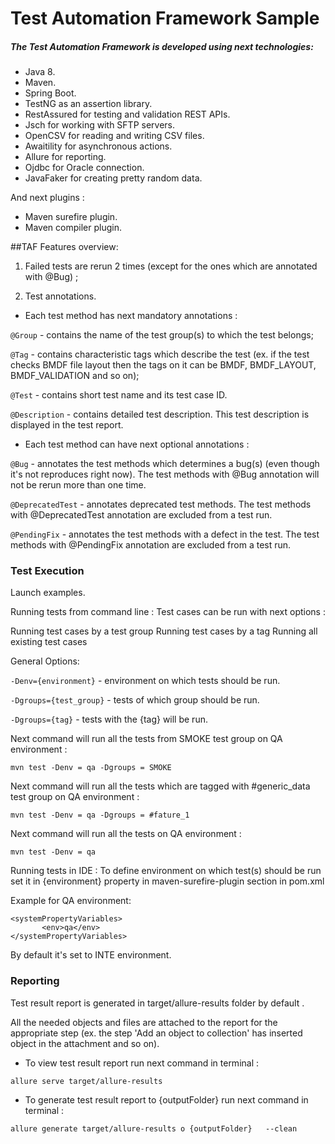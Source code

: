 # Test Automation Framework Sample
##### The Test Automation Framework is developed using next technologies:

- Java 8.
- Maven.
- Spring Boot.
- TestNG as an assertion library.
- RestAssured for testing and validation REST APIs.
- Jsch for working with SFTP servers.
- OpenCSV for reading and writing CSV files.
- Awaitility for asynchronous actions.
- Allure for reporting. 
- Ojdbc for Oracle connection.
- JavaFaker for creating pretty random data.

And next plugins :

- Maven surefire plugin.
- Maven compiler plugin.

##TAF Features overview:

1. Failed tests are rerun 2 times (except for the ones which are annotated with @Bug) ;

2. Test annotations.

- Each test method has next mandatory annotations :

```@Group``` - contains the name of the test group(s) to which the test belongs;

```@Tag``` - contains  characteristic tags which describe the test (ex. if the test checks BMDF file layout then the tags on it can be BMDF, BMDF_LAYOUT, BMDF_VALIDATION and so on);

```@Test``` - contains  short test name and its test case ID.

```@Description``` - contains detailed test description. This test description is displayed in the test report.

- Each test method can have next optional annotations :

```@Bug``` - annotates the test methods which determines a bug(s) (even though it's not reproduces right now). The test methods with @Bug annotation will not be rerun more than one time.

```@DeprecatedTest``` - annotates deprecated test methods. The test methods with @DeprecatedTest annotation are excluded from a test run.

```@PendingFix``` - annotates the test methods with a defect in the test. The test methods with @PendingFix annotation are excluded from a test run.

### Test Execution

  Launch examples.

Running tests from command line :
Test cases can be run with next options :

Running test cases by a test group
Running test cases by a tag
Running all existing test cases
 

 General Options:



```-Denv={environment}```  -  environment on which tests should be run.

```-Dgroups={test_group}```  -  tests of which group should be run.

```-Dgroups={tag}```  -  tests with the {tag} will be run.

 

Next command will run all the tests from SMOKE test group on QA environment :

```mvn test -Denv = qa -Dgroups = SMOKE```



Next command will run all the tests which are tagged with #generic_data test group on QA environment :

```mvn test -Denv = qa -Dgroups = #fature_1```



Next command will run all the tests on QA environment :

```mvn test -Denv = qa```


Running tests in IDE :
To define environment on which test(s) should be run set it in <env>{environment}</env> property in maven-surefire-plugin section in pom.xml

Example for QA environment: 

```
<systemPropertyVariables>
       <env>qa</env>
</systemPropertyVariables>
```


By default it's set to INTE environment.

### Reporting

Test result report is generated in target/allure-results folder by default .

All the needed objects and files are attached to the report for the appropriate step (ex. the step 'Add an object to collection' has inserted object in the attachment and so on).


 - To view test result report run next command in terminal :

```allure serve target/allure-results```

 - To generate test result report to {outputFolder} run next command in terminal :

```allure generate target/allure-results o {outputFolder}   --clean```